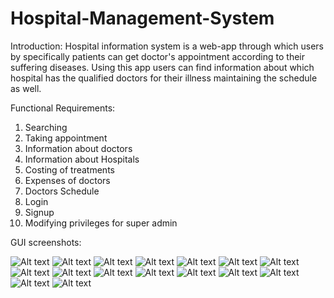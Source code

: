 # Hospital-Management-System
Introduction:
Hospital information system is a web-app through which users by specifically patients can get doctor's appointment according to their suffering diseases. Using this app users can find information about which hospital has the qualified doctors for their illness maintaining the schedule as well.


Functional Requirements:
1. Searching
2. Taking appointment
3. Information about doctors
4. Information about Hospitals
5. Costing of treatments
6. Expenses of doctors
7. Doctors Schedule
8. Login
9. Signup
10. Modifying privileges for super admin


GUI screenshots:

![Alt text](screenshoot/1.png?raw=true "Optional Title")
![Alt text](screenshoot/2.png?raw=true "Optional Title")
![Alt text](screenshoot/3.png?raw=true "Optional Title")
![Alt text](screenshoot/4.png?raw=true "Optional Title")
![Alt text](screenshoot/5.png?raw=true "Optional Title")
![Alt text](screenshoot/5_1.png?raw=true "Optional Title")
![Alt text](screenshoot/6.png?raw=true "Optional Title")
![Alt text](screenshoot/7.png?raw=true "Optional Title")
![Alt text](screenshoot/8.png?raw=true "Optional Title")
![Alt text](screenshoot/9.png?raw=true "Optional Title")
![Alt text](screenshoot/10.png?raw=true "Optional Title")
![Alt text](screenshoot/11.png?raw=true "Optional Title")
![Alt text](screenshoot/12.png?raw=true "Optional Title")
![Alt text](screenshoot/13.png?raw=true "Optional Title")
![Alt text](screenshoot/14.png?raw=true "Optional Title")
![Alt text](screenshoot/15.png?raw=true "Optional Title")
